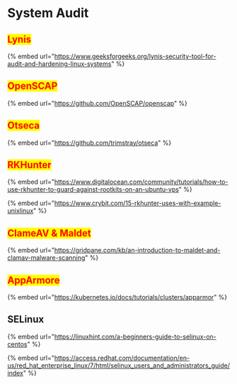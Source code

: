 # System Audit

## <mark style="color:red;">Lynis</mark>

{% embed url="https://www.geeksforgeeks.org/lynis-security-tool-for-audit-and-hardening-linux-systems" %}

## <mark style="color:red;">OpenSCAP</mark>

{% embed url="https://github.com/OpenSCAP/openscap" %}

## <mark style="color:red;">Otseca</mark>

{% embed url="https://github.com/trimstray/otseca" %}

## <mark style="color:red;">RKHunter</mark>

{% embed url="https://www.digitalocean.com/community/tutorials/how-to-use-rkhunter-to-guard-against-rootkits-on-an-ubuntu-vps" %}

{% embed url="https://www.crybit.com/15-rkhunter-uses-with-example-unixlinux" %}

## <mark style="color:red;">ClameAV & Maldet</mark>

{% embed url="https://gridpane.com/kb/an-introduction-to-maldet-and-clamav-malware-scanning" %}

## <mark style="color:red;">AppArmore</mark>

{% embed url="https://kubernetes.io/docs/tutorials/clusters/apparmor" %}

## SELinux

{% embed url="https://linuxhint.com/a-beginners-guide-to-selinux-on-centos" %}

{% embed url="https://access.redhat.com/documentation/en-us/red_hat_enterprise_linux/7/html/selinux_users_and_administrators_guide/index" %}
